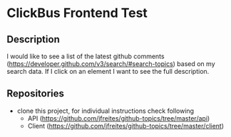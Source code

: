 # ClickBus Frontend Test

##  Description
I would like to see a list of the latest github comments (https://developer.github.com/v3/search/#search-topics) based on my search data.
If I click on an element I want to see the full description.

## Repositories

* clone this project, for individual instructions check following
    * API (https://github.com/jfreites/github-topics/tree/master/api)
    * Client (https://github.com/jfreites/github-topics/tree/master/client)
